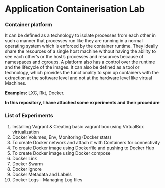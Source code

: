 # Application Containerisation Lab

### Container platform

It can be defined as a technology to isolate processes from each other in such a manner that processes run like they are running in a normal operating system
which is enforced by the container runtime. They ideally share the resources of a single host machine without having the ability to see each other’s or the host’s 
processes and resources because of namespaces and cgroups. A platform also has a control over the runtime and the lifecycle of the images.
It can also be defined as a tool or technology, which provides the functionality to spin up containers with the extraction at the software level and not at the hardware 
level like virtual Machines.

**Examples:** LXC, Rkt, Docker.

**In this repository, I have attached some experiments and their procedure**

### List of Experiments

1. Installing Vagrant & Creating basic vagrant box using VirtualBox virtualization
2. Docker Volumes, Env, Monitoring (Docker stats)
3. To create Docker network and attach it with Containers for connectivity
4. To create Docker image using Dockerfile and pushing to Docker Hub
5. To create Docker image using Docker compose
6. Docker Link
7. Docker Swarm 
8. Docker Ignore
9. Docker Metadata and Labels
10. Docker Logs - Managing Log files
